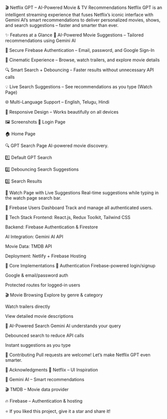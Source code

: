 🎬 Netflix GPT – AI-Powered Movie & TV Recommendations
Netflix GPT is an intelligent streaming experience that fuses Netflix’s iconic interface with Gemini AI’s smart recommendations to deliver personalized movies, shows, and search suggestions – faster and smarter than ever.

✨ Features at a Glance
🎯 AI-Powered Movie Suggestions – Tailored recommendations using Gemini AI

🔐 Secure Firebase Authentication – Email, password, and Google Sign-In

🎥 Cinematic Experience – Browse, watch trailers, and explore movie details

🔍 Smart Search + Debouncing – Faster results without unnecessary API calls

💡 Live Search Suggestions – See recommendations as you type (Watch Page)

🌐 Multi-Language Support – English, Telugu, Hindi

📱 Responsive Design – Works beautifully on all devices

🖼 Screenshots
🔑 Login Page

🏠 Home Page

🔍 GPT Search Page
AI-powered movie discovery.

1️⃣ Default GPT Search

2️⃣ Debouncing Search Suggestions

3️⃣ Search Results

🎥 Watch Page with Live Suggestions
Real-time suggestions while typing in the watch page search bar.

👥 Firebase Users Dashboard
Track and manage all authenticated users.

🚀 Tech Stack
Frontend: React.js, Redux Toolkit, Tailwind CSS

Backend: Firebase Authentication & Firestore

AI Integration: Gemini AI API

Movie Data: TMDB API

Deployment: Netlify + Firebase Hosting

🌟 Core Implementations
🔐 Authentication
Firebase-powered login/signup

Google & email/password auth

Protected routes for logged-in users

🎬 Movie Browsing
Explore by genre & category

Watch trailers directly

View detailed movie descriptions

🤖 AI-Powered Search
Gemini AI understands your query

Debounced search to reduce API calls

Instant suggestions as you type

🤝 Contributing
Pull requests are welcome! Let’s make Netflix GPT even smarter.

🙏 Acknowledgments
🎥 Netflix – UI Inspiration

🤖 Gemini AI – Smart recommendations

🎬 TMDB – Movie data provider

🔥 Firebase – Authentication & hosting

⭐ If you liked this project, give it a star and share it!
